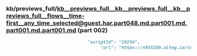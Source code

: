 ### kb/previews_full/kb__previews_full__kb__previews_full__kb__previews_full__flows__time-first__any_time_selected@guest.har.part048.md.part001.md.part001.md.part001.md (part 002)

```md
                               "scriptId": "20294",
                                    "url": "https://n958200.alteg.io/chunk-KO722YSM.js",
                
```

```
